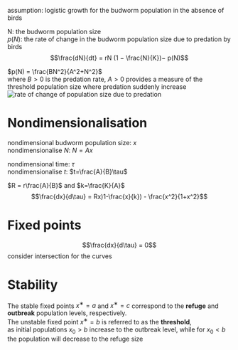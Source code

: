 assumption:
logistic growth for the budworm population in the absence of birds  

N: the budworm population size  
$p(N)$: the rate of change in the budworm population size due to predation by birds
$$\frac{dN}{dt} = rN (1 − \frac{N}{K})− p(N)$$
  
$p(N) = \frac{BN^2}{A^2+N^2}$  
where $B>0$ is the predation rate, $A>0$ provides a measure of the threshold population size where predation suddenly increase
![rate of change of population size due to predation](https://github.com/zyw020927/Mathematical-Biology/assets/142278231/5b4c8519-6e76-4be2-b9af-6262f28d40d4)

# Nondimensionalisation
nondimensional budworm population size: $x$  
nondimensionalise $N$: $N=Ax$  
  
nondimensional time: $\tau$  
nondimensionalise $t$: $t=\frac{A}{B}\tau$  

$R = r\frac{A}{B}$ and $k=\frac{K}{A}$  
$$\frac{dx}{d\tau} = Rx)1-\frac{x}{k}) - \frac{x^2}{1+x^2}$$

# Fixed points
$$\frac{dx}{d\tau} = 0$$
consider intersection for the curves

# Stability 
The stable fixed points $x^∗ = a$ and $x^∗ = c$ correspond to the **refuge** and **outbreak** population levels, respectively.   
The unstable fixed point $x^∗ = b$ is referred to as the **threshold**,  
as initial populations $x_0 > b$ increase to the outbreak level, while for $x_0 < b$ the population will decrease to the refuge size
